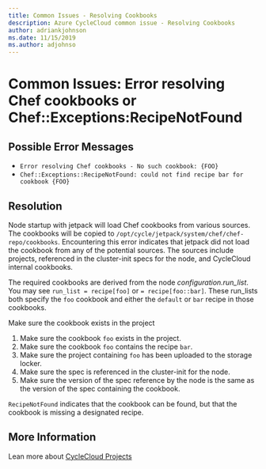```yaml
---
title: Common Issues - Resolving Cookbooks
description: Azure CycleCloud common issue - Resolving Cookbooks
author: adriankjohnson
ms.date: 11/15/2019
ms.author: adjohnso
---
```

# Common Issues: Error resolving Chef cookbooks or Chef::Exceptions:RecipeNotFound

## Possible Error Messages

- `Error resolving Chef cookbooks - No such cookbook: {FOO}`
- `Chef::Exceptions::RecipeNotFound: could not find recipe bar for cookbook {FOO}`

## Resolution

Node startup with jetpack will load Chef cookbooks from various sources. The cookbooks will be copied to `/opt/cycle/jetpack/system/chef/chef-repo/cookbooks`. Encountering this error indicates that jetpack did not load the cookbook from any of the potential sources. The sources include projects, referenced in the cluster-init specs for the node, and CycleCloud internal cookbooks.

The required cookbooks are derived from the node _configuration.run_list_. You may see `run_list = recipe[foo]` or `= recipe[foo::bar]`. These run_lists both specify the `foo` cookbook and either the `default` or `bar` recipe in those cookbooks.

Make sure the cookbook exists in the project

1. Make sure the cookbook `foo` exists in the project.
1. Make sure the cookbook `foo` contains the recipe `bar`.
1. Make sure the project containing `foo` has been uploaded to the storage locker.
1. Make sure the spec is referenced in the cluster-init for the node.
1. Make sure the version of the spec reference by the node is the same as the version of the spec containing the cookbook.

`RecipeNotFound` indicates that the cookbook can be found, but that the cookbook is missing a designated recipe.

## More Information

Lean more about [CycleCloud Projects](~/articles/cyclecloud/how-to/projects.md)

